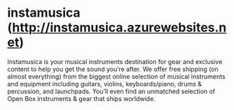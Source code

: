 # instamusica (http://instamusica.azurewebsites.net)
Instamusica is your musical instruments destination for gear and exclusive content to help you get the sound you’re after. We offer free shipping (on almost everything) from the biggest online selection of musical instruments and equipment including guitars, violins, keyboards/piano, drums &amp; percussion, and launchpads. You’ll even find an unmatched selection of Open Box instruments &amp; gear that ships worldwide.
